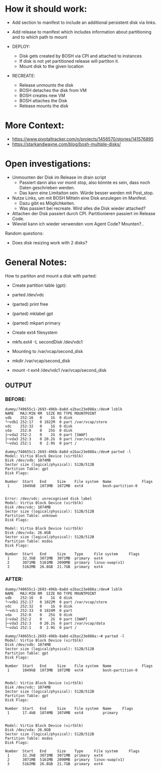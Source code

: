 # How it should work:

- Add section to manifest to include an additional persistent disk via links.
- Add release to manifest which includes information about partitioning and to which path to mount

- DEPLOY:
  - Disk gets created by BOSH via CPI and attached to instances 
  - If disk is not yet partitioned release will partiton it.
  - Mount disk to the given location

- RECREATE:
  - Release unmounts the disk
  - BOSH detaches the disk from VM
  - BOSH creates new VM
  - BOSH attaches the Disk
  - Release mounts the disk

# More Context:

- https://www.pivotaltracker.com/n/projects/1456570/stories/141576895
- https://starkandwayne.com/blog/bosh-multiple-disks/

# Open investigations:

- Unmounten der Disk im Release im drain script 
  - Passiert dann also vor monit stop, also könnte es sein, dass noch Daten geschrieben werden. 
  - Das kann eine Limitaiton sein. Würde besser werden mit Post_stop. 
- Nutze Links, um mit BOSH Mitteln eine Disk anzulegen im Manifest.
  - Dazu gibt es Möglichkeiten. 
  - Was passiert bei recreate. Wird alles die Disk wieder attached?
- Attachen der Disk passiert durch CPI. Partitionieren passiert im Release Code.
- Wieviel kann ich wieder verwenden vom Agent Code? Mounten?.. 

Random questions:
- Does disk resizing work with 2 disks?


# General Notes:

How to partiton and mount a disk with parted:

- Create partition table (gpt):
 - parted /dev/vdc
 - (parted) print free
 - (parted) mklabel gpt
 - (parted) mkpart primary

- Create ext4 filesystem
- mkfs.ext4 -L secondDisk /dev/vdc1


- Mounting to /var/vcap/second_disk
 - mkdir /var/vcap/second_disk
 - mount -t ext4 /dev/vdc1 /var/vcap/second_disk


## OUTPUT

### BEFORE:
```
dummy/740655c1-2693-496b-8a8d-e2bac23e088a:/dev# lsblk
NAME   MAJ:MIN RM  SIZE RO TYPE MOUNTPOINT
vdb    252:16   0    1G  0 disk
└─vdb1 252:17   0 1022M  0 part /var/vcap/store
vdc    252:32   0    1G  0 disk
vda    252:0    0   25G  0 disk
├─vda2 252:2    0    2G  0 part [SWAP]
├─vda3 252:3    0 20.2G  0 part /var/vcap/data
└─vda1 252:1    0  2.9G  0 part /
```

```
dummy/740655c1-2693-496b-8a8d-e2bac23e088a:/dev# parted -l
Model: Virtio Block Device (virtblk)
Disk /dev/vdb: 1074MB
Sector size (logical/physical): 512B/512B
Partition Table: gpt
Disk Flags:

Number  Start   End     Size    File system  Name              Flags
 1      1049kB  1073MB  1072MB  ext4         bosh-partition-0


Error: /dev/vdc: unrecognised disk label
Model: Virtio Block Device (virtblk)
Disk /dev/vdc: 1074MB
Sector size (logical/physical): 512B/512B
Partition Table: unknown
Disk Flags:

Model: Virtio Block Device (virtblk)
Disk /dev/vda: 26.8GB
Sector size (logical/physical): 512B/512B
Partition Table: msdos
Disk Flags:

Number  Start   End     Size    Type     File system     Flags
 1      32.3kB  3071MB  3071MB  primary  ext4
 2      3071MB  5161MB  2090MB  primary  linux-swap(v1)
 3      5162MB  26.8GB  21.7GB  primary  ext4

```



### AFTER:

```
dummy/740655c1-2693-496b-8a8d-e2bac23e088a:/dev# lsblk
NAME   MAJ:MIN RM  SIZE RO TYPE MOUNTPOINT
vdb    252:16   0    1G  0 disk
└─vdb1 252:17   0 1022M  0 part /var/vcap/store
vdc    252:32   0    1G  0 disk
└─vdc1 252:33   0 1024M  0 part
vda    252:0    0   25G  0 disk
├─vda2 252:2    0    2G  0 part [SWAP]
├─vda3 252:3    0 20.2G  0 part /var/vcap/data
└─vda1 252:1    0  2.9G  0 part /
```


```
dummy/740655c1-2693-496b-8a8d-e2bac23e088a:~# parted -l
Model: Virtio Block Device (virtblk)
Disk /dev/vdb: 1074MB
Sector size (logical/physical): 512B/512B
Partition Table: gpt
Disk Flags:

Number  Start   End     Size    File system  Name              Flags
 1      1049kB  1073MB  1072MB  ext4         bosh-partition-0


Model: Virtio Block Device (virtblk)
Disk /dev/vdc: 1074MB
Sector size (logical/physical): 512B/512B
Partition Table: gpt
Disk Flags:

Number  Start   End     Size    File system  Name     Flags
 1      17.4kB  1074MB  1074MB  ext4         primary


Model: Virtio Block Device (virtblk)
Disk /dev/vda: 26.8GB
Sector size (logical/physical): 512B/512B
Partition Table: msdos
Disk Flags:

Number  Start   End     Size    Type     File system     Flags
 1      32.3kB  3071MB  3071MB  primary  ext4
 2      3071MB  5161MB  2090MB  primary  linux-swap(v1)
 3      5162MB  26.8GB  21.7GB  primary  ext4

```

